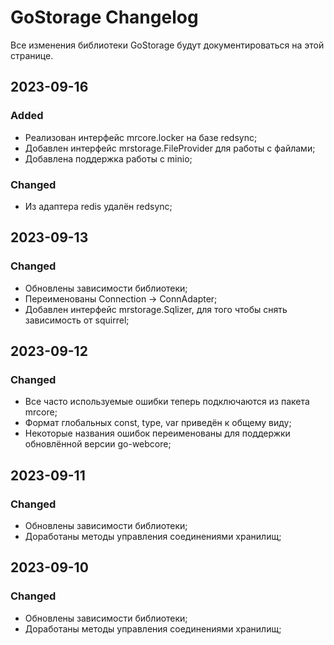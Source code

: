 # GoStorage Changelog
Все изменения библиотеки GoStorage будут документироваться на этой странице.

## 2023-09-16
### Added
- Реализован интерфейс mrcore.locker на базе redsync;
- Добавлен интерфейс mrstorage.FileProvider для работы с файлами;
- Добавлена поддержка работы с minio;

### Changed
- Из адаптера redis удалён redsync;

## 2023-09-13
### Changed
- Обновлены зависимости библиотеки;
- Переименованы Connection -> ConnAdapter;
- Добавлен интерфейс mrstorage.Sqlizer, для того чтобы снять зависимость от squirrel;

## 2023-09-12
### Changed
- Все часто используемые ошибки теперь подключаются из пакета mrcore;
- Формат глобальных const, type, var приведён к общему виду;
- Некоторые названия ошибок переименованы для поддержки обновлённой версии go-webcore;

## 2023-09-11
### Changed
- Обновлены зависимости библиотеки;
- Доработаны методы управления соединениями хранилищ;

## 2023-09-10
### Changed
- Обновлены зависимости библиотеки;
- Доработаны методы управления соединениями хранилищ;